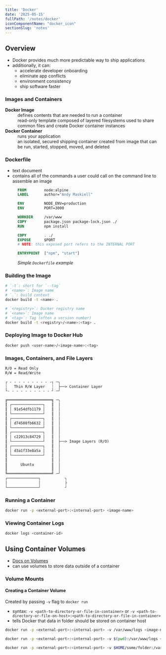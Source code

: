 ```yaml
---
title: 'Docker'
date: '2025-05-15'
fullPath: '/notes/docker'
iconComponentName: "docker_icon"
sectionSlug: 'notes'
---
```


## Overview

- Docker provides much more predictable way to ship applications
- additionally, it can:
  - accelerate developer onboarding
  - eliminate app conflicts
  - environment consistency
  - ship software faster

### Images and Containers

<dl>
    <dt>
        <b>Docker Image</b>
    </dt>
    <dd>defines contents that are needed to run a container</dd>
    <dd>read-only template composed of layered filesystems used to share common files and create Docker container instances</dd>
    <dt>
        <b>Docker Container</b>
    </dt>
    <dd>runs your application</dd>
    <dd>an isolated, secured shipping container created from image that can be run, started, stopped, moved, and deleted</dd>
</dl>

### Dockerfile

- text document
- contains all of the commands a user could call on the command line to assemble an image

<figure>

```Dockerfile
FROM        node:alpine
LABEL       author="Andy Maskiell"

ENV         NODE_ENV=production
ENV         PORT=3000

WORKDIR     /var/www
COPY        package.json package-lock.json ./
RUN         npm install

COPY        . ./
EXPOSE      $PORT
# NOTE: this exposed port refers to the INTERNAL PORT

ENTRYPOINT  ["npm", "start"]
```

<figcaption>

<em>Simple `Dockerfile` example</em>

</figcaption>
</figure>

### Building the Image

```sh
# `-t`: short for `--tag`
# `<name>`: Image name
# `.`: build context
docker build -t <name> .

# `<registry>`: Docker registry name
# `<name>`: Image name
# `<tag>`: Tag (often a version number)
docker build -t <registry>/<name>:<tag> .
```

### Deploying Image to Docker Hub

```sh
docker push <user-name>/<image-name>:<tag>
```

### Images, Containers, and File Layers

```txt
R/O = Read Only
R/W = Read/Write

┌ - - - - - - - - - -┐ ─╮
┆   Thin R/W Layer   ┆  ├──> Container Layer
└- - - - - - - - - - ┘ ─╯

╔════════════════════╗ ─╮
║ ┌──────────────┐   ║  │
║ │ 91e54dfb1179 │   ║  │
║ └──────────────┘   ║  │
║ ┌──────────────┐   ║  │
║ │ d74508fb6632 │   ║  │
║ └──────────────┘   ║  │
║ ┌──────────────┐   ║  │
║ │ c22013c84729 │   ║  │
║ └──────────────┘   ║  ├──> Image Layers (R/O)
║ ┌──────────────┐   ║  │
║ │ d3a1f33e8a5a │   ║  │
║ └──────────────┘   ║  │
║                    ║  │
║      Ubuntu        ║  │
║                    ║  │
╚════════════════════╝ ─╯
┌──────────────┐           ╮
│              │           ├
└──────────────┘           ╯
```

<!--
┐ └ ┴ ┬ ├ ─ ┼ ┘ ┌ │ ┤
╣ ║ ╗ ╝ ╚ ╔ ╩ ╦ ╠ ═ ╬
░ ▒ ▓ █ ▄ ▀ ■
-->

### Running a Container

```sh
docker run -p <external-port>:<internal-port> <image-name>
```

### Viewing Container Logs

```sh
docker logs <container-id>
```

## Using Container Volumes

- [Docs on Volumes](https://docs.docker.com/storage/volumes)
- can use volumes to store data outside of a container

### Volume Mounts

#### Creating a Container Volume

Created by passing `-v` flag to `docker run`

- syntax: `-v <path-to-directory-or-file-in-container>` or `-v <path-to-directory-or-file-on-host>:<path-to-directory-or-file-in-container>`
- tells Docker that data in folder should be stored on container host


```sh
docker run -p <external-port>:<internal-port> -v /var/www/logs <image-name>

docker run -p <external-port>:<internal-port> -v $(pwd):/var/www/logs <image-name>

docker run -p <external-port>:<internal-port> -v $HOME/some/folder:/var/www/logs <image-name>
```
